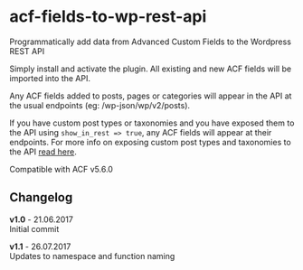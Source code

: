 # acf-fields-to-wp-rest-api
Programmatically add data from Advanced Custom Fields to the Wordpress REST API

Simply install and activate the plugin. All existing and new ACF fields will be imported into the API.

Any ACF fields added to posts, pages or categories will appear in the API at the usual endpoints (eg: /wp-json/wp/v2/posts).

If you have custom post types or taxonomies and you have exposed them to the API using `show_in_rest => true`, any ACF fields will appear at their endpoints. For more info on exposing custom post types and taxonomies to the API [read here](https://developer.wordpress.org/rest-api/extending-the-rest-api/adding-rest-api-support-for-custom-content-types/).

Compatible with ACF v5.6.0


<h2>Changelog</h2>

<p><strong>v1.0</strong> - 21.06.2017<br />
Initial commit</p>

<p><strong>v1.1</strong> - 26.07.2017<br />
Updates to namespace and function naming</p>
